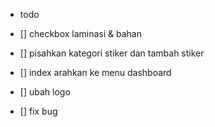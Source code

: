 - todo

- [] checkbox laminasi & bahan
- [] pisahkan kategori stiker dan tambah stiker
- [] index arahkan ke menu dashboard
- [] ubah logo 
- [] fix bug
